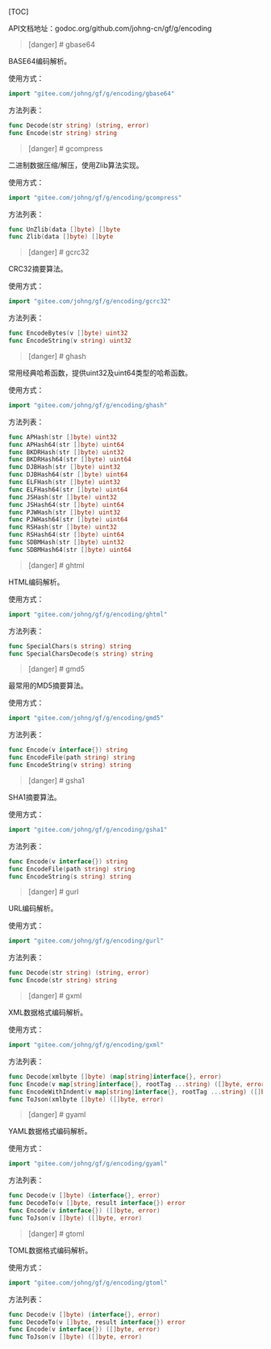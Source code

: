 
[TOC]

API文档地址：godoc.org/github.com/johng-cn/gf/g/encoding

>[danger] # gbase64

BASE64编码解析。

使用方式：
```go
import "gitee.com/johng/gf/g/encoding/gbase64"
```
方法列表：
```go
func Decode(str string) (string, error)
func Encode(str string) string
```

>[danger] # gcompress

二进制数据压缩/解压，使用Zlib算法实现。

使用方式：
```go
import "gitee.com/johng/gf/g/encoding/gcompress"
```
方法列表：
```go
func UnZlib(data []byte) []byte
func Zlib(data []byte) []byte
```


>[danger] # gcrc32

CRC32摘要算法。

使用方式：
```go
import "gitee.com/johng/gf/g/encoding/gcrc32"
```
方法列表：
```go
func EncodeBytes(v []byte) uint32
func EncodeString(v string) uint32
```

>[danger] # ghash

常用经典哈希函数，提供uint32及uint64类型的哈希函数。

使用方式：
```go
import "gitee.com/johng/gf/g/encoding/ghash"
```
方法列表：
```go
func APHash(str []byte) uint32
func APHash64(str []byte) uint64
func BKDRHash(str []byte) uint32
func BKDRHash64(str []byte) uint64
func DJBHash(str []byte) uint32
func DJBHash64(str []byte) uint64
func ELFHash(str []byte) uint32
func ELFHash64(str []byte) uint64
func JSHash(str []byte) uint32
func JSHash64(str []byte) uint64
func PJWHash(str []byte) uint32
func PJWHash64(str []byte) uint64
func RSHash(str []byte) uint32
func RSHash64(str []byte) uint64
func SDBMHash(str []byte) uint32
func SDBMHash64(str []byte) uint64
```

>[danger] # ghtml

HTML编码解析。

使用方式：
```go
import "gitee.com/johng/gf/g/encoding/ghtml"
```
方法列表：
```go
func SpecialChars(s string) string
func SpecialCharsDecode(s string) string
```


>[danger] # gmd5

最常用的MD5摘要算法。

使用方式：
```go
import "gitee.com/johng/gf/g/encoding/gmd5"
```
方法列表：
```go
func Encode(v interface{}) string
func EncodeFile(path string) string
func EncodeString(v string) string
```

>[danger] # gsha1

SHA1摘要算法。

使用方式：
```go
import "gitee.com/johng/gf/g/encoding/gsha1"
```
方法列表：
```go
func Encode(v interface{}) string
func EncodeFile(path string) string
func EncodeString(s string) string
```



>[danger] # gurl

URL编码解析。

使用方式：
```go
import "gitee.com/johng/gf/g/encoding/gurl"
```
方法列表：
```go
func Decode(str string) (string, error)
func Encode(str string) string
```

>[danger] # gxml

XML数据格式编码解析。

使用方式：
```go
import "gitee.com/johng/gf/g/encoding/gxml"
```
方法列表：
```go
func Decode(xmlbyte []byte) (map[string]interface{}, error)
func Encode(v map[string]interface{}, rootTag ...string) ([]byte, error)
func EncodeWithIndent(v map[string]interface{}, rootTag ...string) ([]byte, error)
func ToJson(xmlbyte []byte) ([]byte, error)
```

>[danger] # gyaml

YAML数据格式编码解析。

使用方式：
```go
import "gitee.com/johng/gf/g/encoding/gyaml"
```
方法列表：
```go
func Decode(v []byte) (interface{}, error)
func DecodeTo(v []byte, result interface{}) error
func Encode(v interface{}) ([]byte, error)
func ToJson(v []byte) ([]byte, error)
```

>[danger] # gtoml

TOML数据格式编码解析。

使用方式：
```go
import "gitee.com/johng/gf/g/encoding/gtoml"
```
方法列表：
```go
func Decode(v []byte) (interface{}, error)
func DecodeTo(v []byte, result interface{}) error
func Encode(v interface{}) ([]byte, error)
func ToJson(v []byte) ([]byte, error)
```
























